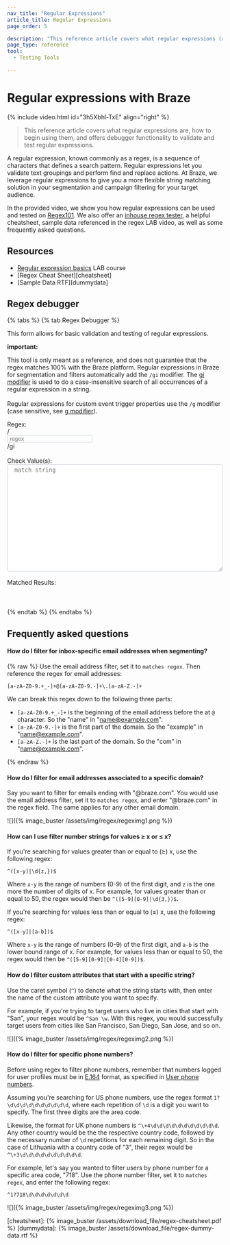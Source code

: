 ```yaml
---
nav_title: "Regular Expressions"
article_title: Regular Expressions
page_order: 5

description: "This reference article covers what regular expressions (regex) are, how to begin using them, and offers debugger functionality to validate and test regular expressions."
page_type: reference
tool:
  - Testing Tools
  
---
```


# Regular expressions with Braze

{% include video.html id="3h5Xbhl-TxE" align="right" %}

>  This reference article covers what regular expressions are, how to begin using them, and offers debugger functionality to validate and test regular expressions.

A regular expression, known commonly as a regex, is a sequence of characters that defines a search pattern. Regular expressions let you validate text groupings and perform find and replace actions. At Braze, we leverage regular expressions to give you a more flexible string matching solution in your segmentation and campaign filtering for your target audience.

In the provided video, we show you how regular expressions can be used and tested on [Regex101][regex]. We also offer an [inhouse regex tester](#regex-debugger), a helpful cheatsheet, sample data referenced in the regex LAB video, as well as some frequently asked questions.

## Resources

- [Regular expression basics](https://lab.braze.com/regular-expression-basics-for-braze) LAB course
- <i class="fas fa-file-pdf"></i> [Regex Cheat Sheet][cheatsheet]
- <i class="fas fa-file-alt"></i> [Sample Data RTF][dummydata]

## Regex debugger

{% tabs %}
{% tab Regex Debugger %}

This form allows for basic validation and testing of regular expressions.
​
<div class="alert alert-important" role="alert"><div class="alert-msg"> <b>important: </b><br />
<p>This tool is only meant as a reference, and does not guarantee that the regex matches 100% with the Braze platform. Regular expressions in Braze for segmentation and filters automatically add the <code>/gi</code> modifier. The <a href='https://w3schools.sinsixx.com/jsref/jsref_regexp_modifier_gi.asp.htm'>gi modifier</a> is used to do a case-insensitive search of all occurrences of a regular expression in a string. <br><br>Regular expressions for custom event trigger properties use the <code>/g</code> modifier (case sensitive, see <a href='https://www.w3schools.com/jsref/jsref_regexp_g.asp'>g modifier</a>).</p>
</div></div>
<div>
Regex:
​
<div class="input-group">
  <div class="input-group-prepend"><span class="input-group-text">/</span>
  </div>
 <input id="regex_input" value="" class="form-control" placeholder="regex" style="" />
 <div class="input-group-append"><span class="input-group-text">/gi</span>
 </div>
</div>
<br />
Check Value(s): <textarea style="" placeholder="match string" id="regex_text"></textarea><br /><br />
​
Matched Results<span id="reg_count"></span>: <div id="regex_results"></div>
</div>
<style type="text/css">
#regex_text {
  -moz-appearance: textfield-multiline;
  -webkit-appearance: textarea;
  border: 1px solid #ced4da !important;
  overflow: auto;
  padding: 2px;
  resize: both;
  white-space: pre-wrap;
  width:100%;
  height: 250px;
  padding: 5px 15px 5px 1.2em;
  border-radius: 0.25rem;
}
#regex_input {
  border: 1px solid #ced4da !important;
  padding: 0 15px 0 5px;
}
#regex_input.invalid {
  background-color: #f8eef7;
}
.regex_highlight {
  background-color: #66d4b333;
}
#regex_results {
  width: 100%;
  min-height: 2em;
  padding: 5px 15px 5px 0.2em;
}
</style>
<script type="text/javascript">
$( document ).ready(function() {
  function update_inputmatch() {
    var tomatch = $('#regex_input').val();
    var validreg = true;
    $('#regex_input').removeClass('invalid');
    try {
      var regex = new RegExp(tomatch,'gi');
      $('#regex_results').html('');
    } catch(e) {
      $('#regex_input').addClass('invalid');
      validreg = false;
      $('#regex_results').html('Invalid Regular Expression').prepend('&nbsp;&nbsp;&nbsp;');
    }
    if (validreg){
      if ($('#regex_text').val() ) {
        if (tomatch) {
          var input_str = $('#regex_text').val().split(/\r?\n/);
          var input_replaced = [];
          var reg_count = 0;
          for (var i = 0; i < input_str.length; i++) {
            var inp_rep = ''
            var matched = input_str[i].match(regex);
            if (matched) {
              inp_rep = '<i class="far fa-check-square"></i> ';
              reg_count++;
            }
            else {
              inp_rep = '<i class="far fa-square"></i> ';
            }
            inp_rep += input_str[i].replace(regex,'<span class="regex_highlight">$&</span>');
            input_replaced.push(inp_rep)
          }
          if (reg_count) {
            $('#reg_count').html(' (' + reg_count + ')');
          }
          else {
            $('#reg_count').html('');
          }
          $('#regex_results').html(input_replaced.join('<br />'));
        }
      }
      else {
        $('#regex_results').html('');
      }
    }
  }
  $('#regex_input, #regex_text').keyup(function(k){
    update_inputmatch();
  });
});
</script>

{% endtab %}
{% endtabs %}

## Frequently asked questions

#### How do I filter for inbox-specific email addresses when segmenting?

{% raw %}
Use the email address filter, set it to `matches regex`. Then reference the regex for email addresses:

```
[a-zA-Z0-9.+_-]+@[a-zA-Z0-9.-]+\.[a-zA-Z.-]+
```

We can break this regex down to the following three parts:

- `[a-zA-Z0-9.+_-]+` is the beginning of the email address before the at `@` character. So the "name" in "name@example.com".
- `[a-zA-Z0-9.-]+` is the first part of the domain. So the "example" in "name@example.com".
- `[a-zA-Z.-]+` is the last part of the domain. So the "com" in "name@example.com".

{% endraw %}

#### How do I filter for email addresses associated to a specific domain?

Say you want to filter for emails ending with "@braze.com". You would use the email address filter, set it to `matches regex`, and enter "@braze.com" in the regex field. The same applies for any other email domain.

![]({% image_buster /assets/img/regex/regeximg1.png %})

#### How can I use filter number strings for values ≥ x or ≤ x?

If you're searching for values greater than or equal to (≥) x, use the following regex:

```
^([x-y]|\d{z,})$
```

Where `x-y` is the range of numbers (0-9) of the first digit, and `z` is the one more the number of digits of x. For example, for values greater than or equal to 50, the regex would then be `^([5-9][0-9]|\d{3,})$`.

If you're searching for values less than or equal to (≤) x, use the following regex:

```
^([x-y]|[a-b])$
```

Where `x-y` is the range of numbers (0-9) of the first digit, and `a-b` is the lower bound range of x. For example, for values less than or equal to 50, the regex would then be `^([5-9][0-9]|[0-4][0-9])$`.

#### How do I filter custom attributes that start with a specific string?

Use the caret symbol (`^`) to denote what the string starts with, then enter the name of the custom attribute you want to specify.

For example, if you're trying to target users who live in cities that start with "San", your regex would be `^San \w`. With this regex, you would successfully target users from cities like San Francisco, San Diego, San Jose, and so on.

![]({% image_buster /assets/img/regex/regeximg2.png %})

#### How do I filter for specific phone numbers?

Before using regex to filter phone numbers, remember that numbers logged for user profiles must be in [E.164](https://en.wikipedia.org/wiki/E.164) format, as specified in [User phone numbers]({{site.baseurl}}/user_guide/message_building_by_channel/sms/phone_numbers/user_phone_numbers/).

Assuming you're searching for US phone numbers, use the regex format `1?\d\d\d\d\d\d\d\d\d\d`, where each repetition of `\d` is a digit you want to specify. The first three digits are the area code.

Likewise, the format for UK phone numbers is `^\+4\d\d\d\d\d\d\d\d\d\d\d`. Any other country would be the the respective country code, followed by the necessary number of `\d` repetitions for each remaining digit. So in the case of Lithuania with a country code of "3", their regex would be `^\+3\d\d\d\d\d\d\d\d\d\d`.

For example, let's say you wanted to filter users by phone number for a specific area code, "718". Use the phone number filter, set it to `matches regex`, and enter the following regex:

```
^1?718\d\d\d\d\d\d\d
```

![]({% image_buster /assets/img/regex/regeximg3.png %})


[regex]: https://regex101.com/
[cheatsheet]: {% image_buster /assets/download_file/regex-cheatsheet.pdf %}
[dummydata]: {% image_buster /assets/download_file/regex-dummy-data.rtf %}
